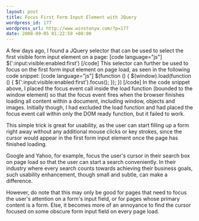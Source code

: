 ```yaml
--- 
layout: post
title: Focus First Form Input Element with JQuery
wordpress_id: 177
wordpress_url: http://www.winstonyw.com/?p=177
date: 2008-09-05 01:22:59 +08:00
---
```

A few days ago, I found a JQuery selector that can be used to select the first visible form input element on a page:
[code language="js"]
$(':input:visible:enabled:first')
[/code]
This selector can further be used to focus on the first form input element on page load, as seen in the following code snippet:
[code language="js"]
$(function () {
  $(window).load(function () {
    $(':input:visible:enabled:first').focus();
  });
})
[/code]
In the code snippet above, I placed the focus event call inside the load function (bounded to the window element) so that the focus event fires when the browser finishes loading all content within a document, including window, objects and images. Initially though, I had excluded the load function and had placed the focus event call within only the DOM ready function, but it failed to work.

This simple trick is great for usability, as the user can start filling up a form right away without any additional mouse clicks or key strokes, since the cursor would appear in the first form input element once the page has finished loading.

Google and Yahoo, for example, focus the user's cursor in their search box on page load so that the user can start a search conveniently. In their industry where every search counts towards achieving their business goals, such usability enhancement, though small and subtle, can make a difference.

However, do note that this may only be good for pages that need to focus the user's attention on a form's input field, or for pages whose primary content is a form. Else, it becomes more of an annoyance to find the cursor focused on some obscure form input field on every page load.
